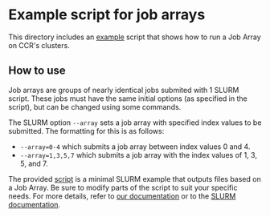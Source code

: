 # Example script for job arrays

 This directory includes an [example](./example.sh) script that shows how to run a Job Array on CCR's clusters.

## How to use
Job arrays are groups of nearly identical jobs submited with 1 SLURM script. These jobs must have the same initial options (as specified in the script), but can be changed using some commands.

The SLURM option `--array` sets a job array with specified index values to be submitted. The formatting for this is as follows:
- `--array=0-4` which submits a job array between index values 0 and 4.
- `--array=1,3,5,7` which submits a job array with the index values of 1, 3, 5, and 7.

The provided [script](./example.sh) is a minimal SLURM example that outputs files based on a Job Array. Be sure to modify parts of the script to suit your specific needs. For more details, refer to [our documentation](https://docs.ccr.buffalo.edu/en/latest/hpc/jobs/#job-arrays) or to the [SLURM documentation](https://slurm.schedmd.com/job_array.html).

